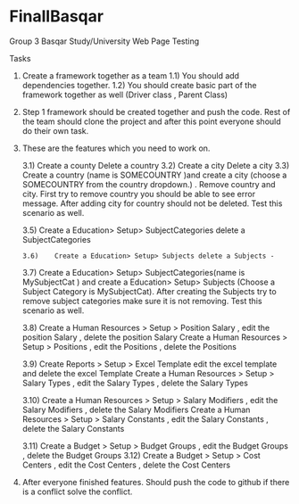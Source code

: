 # FinallBasqar
Group 3 Basqar Study/University Web Page Testing


Tasks


1) Create a framework together as a team
    1.1) You should add dependencies together.
    1.2) You should create basic part of the framework together as well (Driver class , Parent Class)

2) Step 1 framework should be created together and push the code. Rest of the team should clone the project and after this point everyone should do their own task.

3) These are the features which you need to work on.

    3.1)    Create a county Delete a country
    3.2)    Create a city Delete a city
    3.3)    Create a country (name is SOMECOUNTRY )and create a city (choose a SOMECOUNTRY from the country dropdown.) . Remove
        country and city. First try to remove country you should be able to see error message.
            After adding city for country should not be deleted. Test this scenario as well.  

    3.5)    Create a Education> Setup> SubjectCategories delete a SubjectCategories          
        
       3.6)    Create a Education> Setup> Subjects delete a Subjects -
    3.7)    Create a Education> Setup> SubjectCategories(name is MySubjectCat ) and create a Education> Setup> Subjects
        (Choose a Subject Category is MySubjectCat).
            After creating the Subjects try to remove subject categories make sure it is not removing. Test this scenario as well. 

    3.8)    Create a Human Resources > Setup > Position Salary , edit the position Salary , delete the position Salary 
            Create a Human Resources > Setup > Positions , edit the Positions , delete the Positions 

    3.9)    Create Reports > Setup > Excel Template edit the excel template and delete the excel Template
            Create a Human Resources > Setup > Salary Types , edit the Salary Types , delete the Salary Types

    3.10)   Create a Human Resources > Setup > Salary Modifiers , edit the Salary Modifiers , delete the Salary Modifiers
            Create a Human Resources > Setup > Salary Constants , edit the Salary Constants , delete the Salary Constants

    3.11)   Create a Budget > Setup > Budget Groups , edit the Budget Groups  , delete the Budget Groups
    3.12)   Create a Budget > Setup > Cost Centers , edit the Cost Centers  , delete the Cost Centers

4) After everyone finished features. Should push the code to github if there is a conflict solve the conflict.


